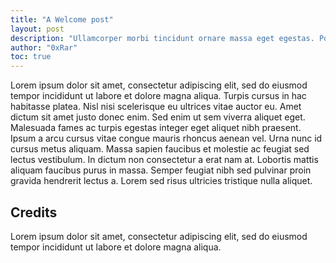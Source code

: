 ```yaml
---
title: "A Welcome post"
layout: post
description: "Ullamcorper morbi tincidunt ornare massa eget egestas. Porttitor eget dolor morbi non arcu risus quis varius. Ultrices in iaculis nunc sed augue lacus. Eget mauris pharetra et ultrices neque. Ante in nibh mauris cursus."
author: "0xRar"
toc: true
---
```


<!-- # A Welcome post to Ghostlyrar ! -->

Lorem ipsum dolor sit amet, consectetur adipiscing elit, sed do eiusmod tempor incididunt ut labore et dolore magna aliqua. Turpis cursus in hac habitasse platea. Nisl nisi scelerisque eu ultrices vitae auctor eu. Amet dictum sit amet justo donec enim. Sed enim ut sem viverra aliquet eget. Malesuada fames ac turpis egestas integer eget aliquet nibh praesent. Ipsum a arcu cursus vitae congue mauris rhoncus aenean vel. Urna nunc id cursus metus aliquam. Massa sapien faucibus et molestie ac feugiat sed lectus vestibulum. In dictum non consectetur a erat nam at. Lobortis mattis aliquam faucibus purus in massa. Semper feugiat nibh sed pulvinar proin gravida hendrerit lectus a. Lorem sed risus ultricies tristique nulla aliquet.


## Credits

Lorem ipsum dolor sit amet, consectetur adipiscing elit, sed do eiusmod tempor incididunt ut labore et dolore magna aliqua.

